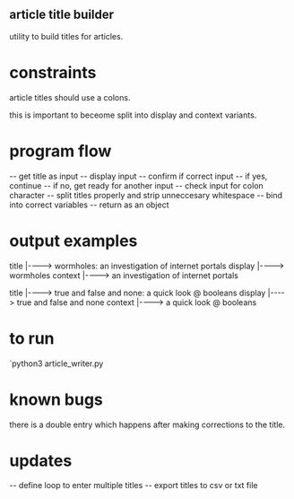 ## article title builder ##
utility to build titles for articles. 

# constraints #
article titles should use a colons. 

this is important to beceome split into display and context variants. 

# program flow #
-- get title as input
-- display input
-- confirm if correct input
-- if yes, continue
-- if no, get ready for another input
-- check input for colon character
-- split titles properly and strip unneccesary whitespace
-- bind into correct variables
-- return as an object

# output examples #
title     |----> wormholes: an investigation of internet portals
display   |----> wormholes
context   |----> an investigation of internet portals

title     |----> true and false and none: a quick look @ booleans
display   |----> true and false and none
context   |----> a quick look @ booleans

# to run #
`python3 article_writer.py

# known bugs #
there is a double entry which happens after making corrections to the title.

# updates #
-- define loop to enter multiple titles
-- export titles to csv or txt file
